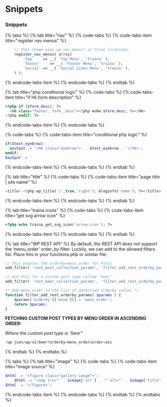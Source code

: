 # Snippets

### Snippets

{% tabs %}
{% tab title="nav" %}
{% code-tabs %}
{% code-tabs-item title="register nav menus" %}
```php
	// This theme uses wp_nav_menu() in three locations.
	register_nav_menus( array(
		'top'    => __( 'Top Menu', 'traina' ),
		'footer'    => __( 'Footer Menu', 'traina' ),
		'social' => __( 'Social Links Menu', 'traina' ),
	) );
```
{% endcode-tabs-item %}
{% endcode-tabs %}
{% endtab %}

{% tab title="php conditional logic" %}
{% code-tabs %}
{% code-tabs-item title="if h6 form description" %}
```php
<?php if ($form_desc): ?>
  <h6 class="footer__form__desc"><?php echo $form_desc; ?></h6>
<?php endif; ?>
```
{% endcode-tabs-item %}
{% endcode-tabs %}

{% code-tabs %}
{% code-tabs-item title="conditional php logic" %}
```php
if($text_eyebrow):
  $output .= '<h6 class="eyebrow">' . $text_eyebrow . '</h6>';
endif;
$output .= '

```
{% endcode-tabs-item %}
{% endcode-tabs %}
{% endtab %}

{% tab title="title" %}
{% code-tabs %}
{% code-tabs-item title="page title \| site name" %}
```php
<title>	<?php wp_title('|',true,'right'); bloginfo('name'); ?></title>
```
{% endcode-tabs-item %}
{% endcode-tabs %}
{% endtab %}

{% tab title="traina icons" %}
{% code-tabs %}
{% code-tabs-item title="get svg arrow icon" %}
```php
<?php echo traina_get_svg_icon('arrow-icon'); ?>
```
{% endcode-tabs-item %}
{% endcode-tabs %}
{% endtab %}

{% tab title="WP REST API" %}
By default, the REST API does not support the ‘menu\_order’ order\_by filter. Luckily, we can add to the allowed filters list. Place this in your functions.php or similar file:

```php
// This enables the orderby=menu_order for Posts
add_filter( 'rest_post_collection_params', 'filter_add_rest_orderby_params', 10, 1 );

// And this for a custom post type called 'beer'
add_filter( 'rest_beer_collection_params', 'filter_add_rest_orderby_params', 10, 1 );

/* Add menu_order to the list of permitted orderby values */
function filter_add_rest_orderby_params( $params ) {
	$params['orderby']['enum'][] = 'menu_order';
	return $params;
}
```

**FETCHING CUSTOM POST TYPES BY MENU ORDER IN ASCENDING ORDER:**

_Where the custom post type is “beer”_

```php
/wp-json/wp/v2/beer?orderby=menu_order&order=asc
```
{% endtab %}
{% endtabs %}

{% tabs %}
{% tab title="image" %}
{% code-tabs %}
{% code-tabs-item title="image source" %}
```php
$html .= '<figure class="gallery-image">';
    $html .= '<img src="' . $image['url'] . '" alt="' . $image['title'] . '" />';
$html .= '</figure>';
```
{% endcode-tabs-item %}
{% endcode-tabs %}
{% endtab %}
{% endtabs %}



